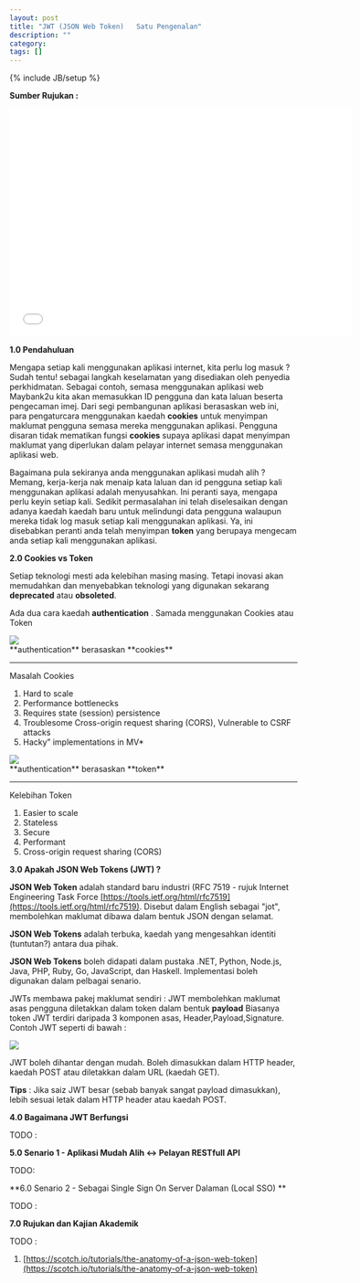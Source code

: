 ```yaml
---
layout: post
title: "JWT (JSON Web Token)   Satu Pengenalan"
description: ""
category: 
tags: []
---
```

{% include JB/setup %}


**Sumber Rujukan :**

<iframe width="600" height="400" src="//www.youtube.com/embed/oXxbB5kv9OA" frameborder="0" allowfullscreen></iframe>



**1.0   Pendahuluan**

Mengapa setiap kali menggunakan aplikasi internet, kita perlu log masuk ? Sudah tentu! sebagai langkah
keselamatan yang disediakan oleh penyedia perkhidmatan. Sebagai contoh, semasa menggunakan
aplikasi web Maybank2u kita akan memasukkan ID pengguna dan kata laluan beserta pengecaman imej. 
Dari segi pembangunan aplikasi berasaskan web ini, para pengaturcara menggunakan kaedah **cookies** untuk
menyimpan maklumat pengguna semasa mereka menggunakan aplikasi. Pengguna disaran tidak mematikan fungsi
**cookies** supaya aplikasi dapat menyimpan maklumat yang diperlukan dalam pelayar internet semasa menggunakan
aplikasi web. 

Bagaimana pula sekiranya anda menggunakan aplikasi mudah alih ? Memang, kerja-kerja nak menaip kata laluan
dan id pengguna setiap kali menggunakan aplikasi adalah menyusahkan. Ini peranti saya, mengapa perlu keyin
setiap kali. Sedikit permasalahan ini telah diselesaikan dengan adanya kaedah kaedah baru untuk melindungi
data pengguna walaupun mereka tidak log masuk setiap kali menggunakan aplikasi. Ya, ini disebabkan peranti
anda telah menyimpan **token** yang berupaya mengecam anda setiap kali menggunakan aplikasi. 


**2.0   Cookies vs Token**

Setiap teknologi mesti ada kelebihan masing masing. Tetapi inovasi akan memudahkan dan menyebabkan teknologi
yang digunakan sekarang **deprecated** atau **obsoleted**. 

Ada dua cara kaedah **authentication** . Samada menggunakan Cookies atau Token

<img src="{{ASSET_PATH}}/images/cookies.png"/>
<span style="display:block;">**authentication** berasaskan **cookies**</span>

-----------------------------------------------------------------

Masalah Cookies

1. Hard to scale
2. Performance bottlenecks
3. Requires state (session) persistence
4. Troublesome Cross-origin request sharing (CORS), Vulnerable to CSRF attacks
5. Hacky” implementations in MV*


<img src="{{ASSET_PATH}}/images/token.png"/>
<span style="display:block;">**authentication** berasaskan **token**</span>

-----------------------------------------------------------------

Kelebihan Token

1. Easier to scale
2. Stateless
3. Secure
4. Performant
5. Cross-origin request sharing (CORS)


**3.0   Apakah JSON Web Tokens (JWT) ?**
 

**JSON Web Token** adalah standard baru industri (RFC 7519 - rujuk Internet Engineering Task Force [https://tools.ietf.org/html/rfc7519](https://tools.ietf.org/html/rfc7519).
Disebut dalam English sebagai "jot", membolehkan maklumat dibawa dalam bentuk JSON dengan selamat. 

**JSON Web Tokens** adalah terbuka, kaedah yang mengesahkan identiti (tuntutan?)  antara dua pihak. 

**JSON Web Tokens** boleh didapati dalam pustaka .NET, Python, Node.js, Java, PHP, Ruby, Go, JavaScript, dan Haskell.
Implementasi boleh digunakan dalam pelbagai senario.

JWTs membawa pakej maklumat sendiri : JWT membolehkan maklumat asas pengguna diletakkan dalam token dalam bentuk **payload** Biasanya token JWT terdiri daripada 3 komponen asas,
Header,Payload,Signature. Contoh JWT  seperti di bawah : 

<img src="{{ASSET_PATH}}/images/jwttoken.png"/>

JWT boleh dihantar dengan mudah. Boleh dimasukkan dalam HTTP header, kaedah POST atau diletakkan
dalam URL (kaedah GET). 

**Tips** : Jika saiz JWT besar (sebab banyak sangat payload dimasukkan), lebih sesuai letak dalam HTTP header atau kaedah POST.

**4.0   Bagaimana JWT Berfungsi**
 
TODO : 

**5.0   Senario 1 - Aplikasi Mudah Alih <-> Pelayan RESTfull API**
 
TODO: 

**6.0   Senario 2 - Sebagai Single Sign On Server Dalaman (Local SSO) ** 

TODO : 

**7.0   Rujukan dan Kajian Akademik**

TODO : 
 
1. [https://scotch.io/tutorials/the-anatomy-of-a-json-web-token](https://scotch.io/tutorials/the-anatomy-of-a-json-web-token) 